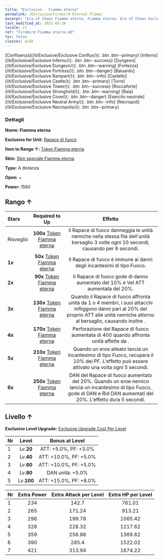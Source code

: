 ```yaml
---
title: "Esclusivo - Fiamma eterna"
permalink: /Exclusive/Firebird Eternal Flame/
excerpt: "Era of Chaos Fiamma eterna. Fiamma eterna. Era of Chaos Esclusivo Fiamma eterna. Rapace di fuoco Esclusivo."
last_modified_at: 2021-03-20
locale: it
ref: "Firebird Fiamma eterna.md"
toc: false
classes: wide
---
```

 [Confluenza](/it/Exclusive/Exclusive Conflux/){: .btn .btn--primary} [Inferno](/it/Exclusive/Exclusive Inferno/){: .btn .btn--success} [Dungeon](/it/Exclusive/Exclusive Dungeon/){: .btn .btn--warning} [Fortezza](/it/Exclusive/Exclusive Fortress/){: .btn .btn--danger} [Baluardo](/it/Exclusive/Exclusive Rampart/){: .btn .btn--info} [Castello](/it/Exclusive/Exclusive Castle/){: .btn .btn--primary} [Torre](/it/Exclusive/Exclusive Tower/){: .btn .btn--success} [Roccaforte](/it/Exclusive/Exclusive Stronghold/){: .btn .btn--warning} [Baia](/it/Exclusive/Exclusive Cove/){: .btn .btn--danger} [Esercito neutrale](/it/Exclusive/Exclusive Neutral Army/){: .btn .btn--info} [Necropoli](/it/Exclusive/Exclusive Necropolis/){: .btn .btn--primary} 

### Dettagli
 **Nome: Fiamma eterna** 

 **Esclusivo for Unit:** [Rapace di fuoco](/it/units/Firebird/) 

 **Item to Rango ↑:** [Token Fiamma eterna](/it/Items/con_1001/)

 **Skin:** [Skin speciale Fiamma eterna](/it/Items/con_669/)

 **Type:** A distanza

 **Open:** +

 **Power:** 1560

## Rango ↑

  |     Stars    |  Required to Up | Effetto |
  |:-------------|:---------------:|:---------------:|
  |  Risveglio  | **100x** [Token Fiamma eterna](/it/Items/con_1001/) | <Terra bruciata> Il Rapace di fuoco danneggia le unità nemiche nella stessa fila dell'unità bersaglio 3 volte ogni 10 secondi, causando <Combustione> per 8 secondi. |
  | **1x** <i class="fas fa-star"/> | **50x** [Token Fiamma eterna](/it/Items/con_1001/) | Il Rapace di fuoco è immune ai danni degli incantesimi di tipo Fuoco. |
  | **2x** <i class="fas fa-star"/> | **90x** [Token Fiamma eterna](/it/Items/con_1001/) | Il Rapace di fuoco gode di danno aumentato del 10% e Vel ATT aumentata del 20%. |
  | **3x** <i class="fas fa-star"/> | **130x** [Token Fiamma eterna](/it/Items/con_1001/) | Quando il Rapace di fuoco affronta unità da 1 o 4 membri, i suoi attacchi infliggono danni pari al 20% del proprio ATT alle unità nemiche attorno al bersaglio, causando inoltre <Combustione>. |
  | **4x** <i class="fas fa-star"/> | **170x** [Token Fiamma eterna](/it/Items/con_1001/) | Perforazione del Rapace di fuoco aumentata di 400 quando affronta unità affette da <Combustione>. |
  | **5x** <i class="fas fa-star"/> | **210x** [Token Fiamma eterna](/it/Items/con_1001/) | Quando un eroe alleato lancia un incantesimo di tipo Fuoco, recupera il 10% dei PF. L'effetto può essere attivato una volta ogni 5 secondi. |
  | **6x** <i class="fas fa-star"/> | **250x** [Token Fiamma eterna](/it/Items/con_1001/) | DAN del Rapace di fuoco aumentato del 20%. Quando un eroe nemico lancia un incantesimo di tipo Fuoco, gode di DAN e Rid DAN aumentati del 20%. L'effetto dura 5 secondi. |


## Livello ↑
 **Esclusivo Level Upgrade:** [Exclusive Upgrade Cost Per Level](/Exclusive/ExclusiveUpgradeCostPerLevel/)

  |  Nr  |   Level  | Bonus at Level |
  |:-----|:--------:|:--------------:|
  | 1 | Lv.**20** | ATT: +5.0%, PF: +3.0% |
  | 2 | Lv.**40** | ATT: +10.0%, PF: +5.0% |
  | 3 | Lv.**60** | ATT: +10.0%, PF: +5.0% |
  | 4 | Lv.**80** | DAN unità: +5.0% |
  | 5 | Lv.**100** | ATT: +15.0%, PF: +8.0% |


  |  Nr  |  Extra Power | Extra Attack per Level | Extra HP per Level |
  |:-----|:--------:|:--------:|:--------:|
  | 1 | 234 | 142.7 | 761.01 |
  | 2 | 265 | 171.24 | 913.21 |
  | 3 | 296 | 199.78 | 1065.42 |
  | 4 | 328 | 228.32 | 1217.62 |
  | 5 | 359 | 256.86 | 1369.82 |
  | 6 | 390 | 285.4 | 1522.02 |
  | 7 | 421 | 313.94 | 1674.22 |


